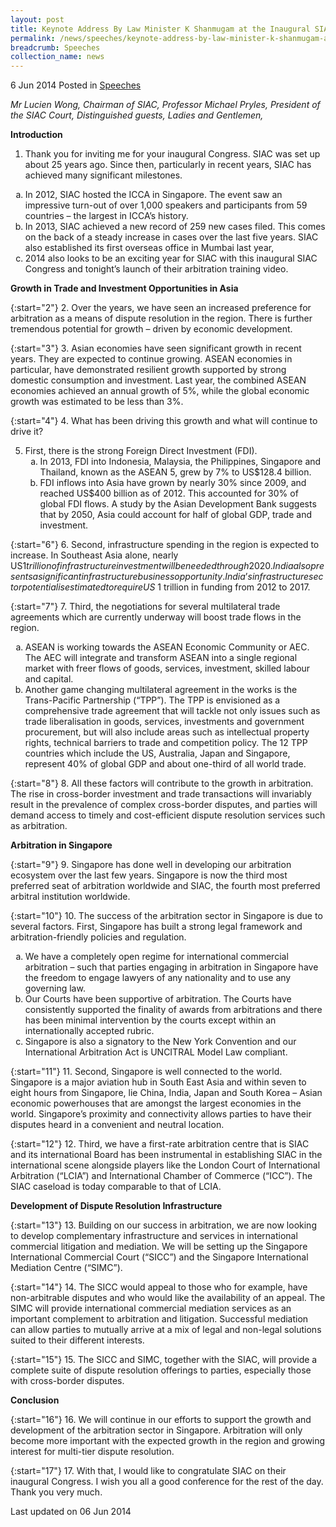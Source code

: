 ```yaml
---
layout: post
title: Keynote Address By Law Minister K Shanmugam at the Inaugural SIAC Congress 2014
permalink: /news/speeches/keynote-address-by-law-minister-k-shanmugam-at-the-inaugural-sia
breadcrumb: Speeches
collection_name: news
---
```



6 Jun 2014 Posted in [Speeches](/news/speeches)

*Mr Lucien Wong, Chairman of SIAC,*
*Professor Michael Pryles, President of the SIAC Court,*
*Distinguished guests,*
*Ladies and Gentlemen,*


**Introduction**
1. Thank you for inviting me for your inaugural Congress. SIAC was set up about 25 years ago. Since then, particularly in recent years, SIAC has achieved many significant milestones.

<ol style="list-style-type: lower-alpha">
<li>In 2012, SIAC hosted the ICCA in Singapore. The event saw an impressive turn-out of over 1,000 speakers and participants from 59 countries – the largest in ICCA’s history. </li>

 

<li>In 2013, SIAC achieved a new record of 259 new cases filed. This comes on the back of a steady increase in cases over the last five years. SIAC also established its first overseas office in Mumbai last year,</li>

 

<li>2014 also looks to be an exciting year for SIAC with this inaugural SIAC Congress and tonight’s launch of their arbitration training video. </li>
</ol>

**Growth in Trade and Investment Opportunities in Asia**

{:start="2"}
2. Over the years, we have seen an increased preference for arbitration as a means of dispute resolution in the region. There is further tremendous potential for growth – driven by economic development.

 
{:start="3"}
3. Asian economies have seen significant growth in recent years. They are expected to continue growing. ASEAN economies in particular, have demonstrated resilient growth supported by strong domestic consumption and investment. Last year, the combined ASEAN economies achieved an annual growth of 5%, while the global economic growth was estimated to be less than 3%.

 
{:start="4"}
4. What has been driving this growth and what will continue to drive it?

 
<ol start="5">
<li>First, there is the strong Foreign Direct Investment (FDI). 

<ol style="list-style-type: lower-alpha">
<li> In 2013, FDI into Indonesia, Malaysia, the Philippines, Singapore and Thailand, known as the ASEAN 5, grew by 7% to US$128.4 billion.</li>
<li> FDI inflows into Asia have grown by nearly 30% since 2009, and reached US$400 billion as of 2012. This accounted for 30% of global FDI flows. A study by the Asian Development Bank suggests that by 2050, Asia could account for half of global GDP, trade and investment.</li>
</ol>

</li>
</ol>

{:start="6"}
6. Second, infrastructure spending in the region is expected to increase. In Southeast Asia alone, nearly US$1 trillion of infrastructure investment will be needed through 2020. India also presents a significant infrastructure business opportunity. India’s infrastructure sector potential is estimated to require US$ 1 trillion in funding from 2012 to 2017.

{:start="7"}
7. Third, the negotiations for several multilateral trade agreements which are currently underway will boost trade flows in the region.


<ol style="list-style-type: lower-alpha">

<li>ASEAN is working towards the ASEAN Economic Community or AEC. The AEC will integrate and transform ASEAN into a single regional market with freer flows of goods, services, investment, skilled labour and capital. </li>

<li>Another game changing multilateral agreement in the works is the Trans-Pacific Partnership (“TPP”). The TPP is envisioned as a comprehensive trade agreement that will tackle not only issues such as trade liberalisation in goods, services, investments and government procurement, but will also include areas such as intellectual property rights, technical barriers to trade and competition policy. The 12 TPP countries which include the US, Australia, Japan and Singapore, represent 40% of global GDP and about one-third of all world trade. </li>

</ol>

{:start="8"}
8. All these factors will contribute to the growth in arbitration. The rise in cross-border investment and trade transactions will invariably result in the prevalence of complex cross-border disputes, and parties will demand access to timely and cost-efficient dispute resolution services such as arbitration.


**Arbitration in Singapore**

{:start="9"}
9. Singapore has done well in developing our arbitration ecosystem over the last few years. Singapore is now the third most preferred seat of arbitration worldwide and SIAC, the fourth most preferred arbitral institution worldwide.

 
{:start="10"}
10. The success of the arbitration sector in Singapore is due to several factors. First, Singapore has built a strong legal framework and arbitration-friendly policies and regulation.

<ol style="list-style-type: lower-alpha">
<li>We have a completely open regime for international commercial arbitration – such that parties engaging in arbitration in Singapore have the freedom to engage lawyers of any nationality and to use any governing law. </li>

 

<li>Our Courts have been supportive of arbitration. The Courts have consistently supported the finality of awards from arbitrations and there has been minimal intervention by the courts except within an internationally accepted rubric. </li>

 

<li>Singapore is also a signatory to the New York Convention and our International Arbitration Act is UNCITRAL Model Law compliant. </li>
</ol>

{:start="11"}
11. Second, Singapore is well connected to the world. Singapore is a major aviation hub in South East Asia and within seven to eight hours from Singapore, lie China, India, Japan and South Korea – Asian economic powerhouses that are amongst the largest economies in the world. Singapore’s proximity and connectivity allows parties to have their disputes heard in a convenient and neutral location. 

 
{:start="12"}
12. Third, we have a first-rate arbitration centre that is SIAC and its international Board has been instrumental in establishing SIAC in the international scene alongside players like the London Court of International Arbitration (“LCIA”) and International Chamber of Commerce (“ICC”). The SIAC caseload is today comparable to that of LCIA.


**Development of Dispute Resolution Infrastructure**

{:start="13"}
13. Building on our success in arbitration, we are now looking to develop complementary infrastructure and services in international commercial litigation and mediation. We will be setting up the Singapore International Commercial Court (“SICC”) and the Singapore International Mediation Centre (“SIMC”).

 
{:start="14"}
14. The SICC would appeal to those who for example, have non-arbitrable disputes and who would like the availability of an appeal. The SIMC will provide international commercial mediation services as an important complement to arbitration and litigation. Successful mediation can allow parties to mutually arrive at a mix of legal and non-legal solutions suited to their different interests. 

 
{:start="15"}
15. The SICC and SIMC, together with the SIAC, will provide a complete suite of dispute resolution offerings to parties, especially those with cross-border disputes.   

**Conclusion**

 
{:start="16"}
16. We will continue in our efforts to support the growth and development of the arbitration sector in Singapore. Arbitration will only become more important with the expected growth in the region and growing interest for multi-tier dispute resolution.

 
{:start="17"}
17. With that, I would like to congratulate SIAC on their inaugural Congress. I wish you all a good conference for the rest of the day. Thank you very much.


<p class="right-side-updated">Last updated on 06 Jun 2014</p>
